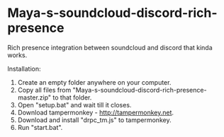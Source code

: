 # Maya-s-soundcloud-discord-rich-presence
Rich presence integration between soundcloud and discord that kinda works.

Installation:
1. Create an empty folder anywhere on your computer.
2. Copy all files from "Maya-s-soundcloud-discord-rich-presence-master.zip" to that folder.
3. Open "setup.bat" and wait till it closes.
4. Download tampermonkey - http://tampermonkey.net.
5. Download and install "drpc_tm.js" to tampermonkey.
6. Run "start.bat".
